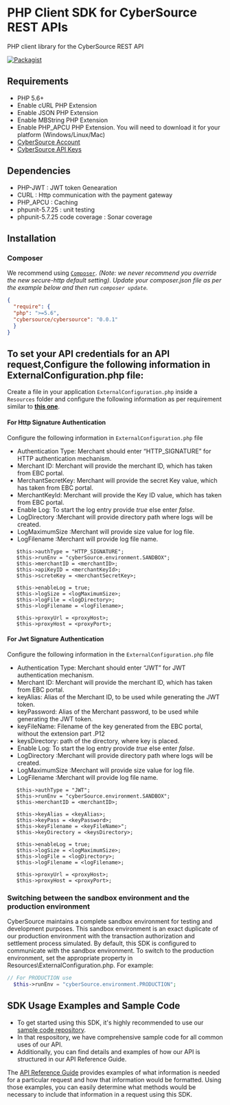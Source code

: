 # PHP Client SDK for CyberSource REST APIs
PHP client library for the CyberSource REST API

[![Packagist](https://img.shields.io/packagist/v/cybersource/rest-client-php.svg)](https://packagist.org/packages/cybersource/rest-client-php)

## Requirements
* PHP 5.6+
* Enable cURL PHP Extension
* Enable JSON PHP Extension
* Enable MBString PHP Extension
* Enable PHP_APCU PHP Extension. You will need to download it for your platform (Windows/Linux/Mac) 
* [CyberSource Account](https://developer.cybersource.com/api/developer-guides/dita-gettingstarted/registration.html)
* [CyberSource API Keys](https://prod.developer.cybersource.com/api/developer-guides/dita-gettingstarted/registration/createCertSharedKey.html)
 
 ## Dependencies
* PHP-JWT              			: JWT token Genearation
* CURL          				: Http communication with the payment gateway
* PHP_APCU						: Caching 
* phpunit-5.7.25               	: unit testing
* phpunit-5.7.25 code coverage 	: Sonar coverage

## Installation
### Composer
We recommend using [`Composer`](http://getcomposer.org). *(Note: we never recommend you
override the new secure-http default setting)*. 
*Update your composer.json file as per the example below and then run
`composer update`.*

```json
{
  "require": {
  "php": ">=5.6",
  "cybersource/cybersource": "0.0.1"
  }
}
```
## To set your API credentials for an API request,Configure the following information in ExternalConfiguration.php file:

  Create a file in your application `ExternalConfiguration.php` inside a `Resources` folder and configure the following information as per requirement similar to [**this one**](https://github.com/CyberSource/cybersource-rest-samples-php/blob/master/Resources/ExternalConfiguration.php).
  
  #### For Http Signature Authentication 
  
  Configure the following information in `ExternalConfiguration.php` file
  
*	Authentication Type:  Merchant should enter “HTTP_SIGNATURE” for HTTP authentication mechanism.
*	Merchant ID: Merchant will provide the merchant ID, which has taken from EBC portal.
*	MerchantSecretKey: Merchant will provide the secret Key value, which has taken from EBC portal.
*	MerchantKeyId:  Merchant will provide the Key ID value, which has taken from EBC portal.
*	Enable Log: To start the log entry provide _true_ else enter _false_.
*   LogDirectory :Merchant will provide directory path where logs will be created.
*   LogMaximumSize :Merchant will provide size value for log file.
*   LogFilename  :Merchant will provide log file name.


```
   $this->authType = "HTTP_SIGNATURE";
   $this->runEnv = "cyberSource.environment.SANDBOX";
   $this->merchantID = <merchantID>;
   $this->apiKeyID = <merchantKeyId>;
   $this->screteKey = <merchantSecretKey>;
   
   $this->enableLog = true;
   $this->logSize = <logMaximumSize>;
   $this->logFile = <logDirectory>;
   $this->logFilename = <logFilename>;
   
   $this->proxyUrl = <proxyHost>;
   $this->proxyHost = <proxyPort>;

```
  #### For Jwt Signature Authentication

  Configure the following information in the `ExternalConfiguration.php` file
  
*	Authentication Type:  Merchant should enter “JWT” for JWT authentication mechanism.
*	Merchant ID: Merchant will provide the merchant ID, which has taken from EBC portal.
*	keyAlias: Alias of the Merchant ID, to be used while generating the JWT token.
*	keyPassword: Alias of the Merchant password, to be used while generating the JWT token.
*	keyFileName: Filename of the key generated from the EBC portal, without the extension part .P12
*   keysDirectory: path of the directory, where key is placed.
*	Enable Log: To start the log entry provide _true_ else enter _false_.
*   LogDirectory :Merchant will provide directory path where logs will be created.
*   LogMaximumSize :Merchant will provide size value for log file.
*   LogFilename  :Merchant will provide log file name.

```
   $this->authType = "JWT";
   $this->runEnv = "cyberSource.environment.SANDBOX";
   $this->merchantID = <merchantID>;
   
   $this->keyAlias = <keyAlias>;
   $this->keyPass = <keyPassword>;
   $this->keyFilename = <keyFileName>";
   $this->keyDirectory = <keysDirectory>;
   
   $this->enableLog = true;
   $this->logSize = <logMaximumSize>;
   $this->logFile = <logDirectory>;
   $this->logFilename = <logFilename>;
   
   $this->proxyUrl = <proxyHost>;
   $this->proxyHost = <proxyPort>;
```

### Switching between the sandbox environment and the production environment
CyberSource maintains a complete sandbox environment for testing and development purposes. This sandbox environment is an exact 
duplicate of our production environment with the transaction authorization and settlement process simulated. By default, this SDK is 
configured to communicate with the sandbox environment. To switch to the production environment, set the appropriate property 
in Resources\ExternalConfiguration.php. For example:

```PHP
// For PRODUCTION use
  $this->runEnv = "cyberSource.environment.PRODUCTION";
```

## SDK Usage Examples and Sample Code
 * To get started using this SDK, it's highly recommended to use our [sample code repository](https://github.com/CyberSource/cybersource-rest-samples-php).
 * In that respository, we have comprehensive sample code for all common uses of our API.
 * Additionally, you can find details and examples of how our API is structured in our API Reference Guide.

The [API Reference Guide](https://developer.cybersource.com/api/reference/api-reference.html) provides examples of what information is needed for a particular request and how that information would be formatted. Using those examples, you can easily determine what methods would be necessary to include that information in a request
using this SDK.


